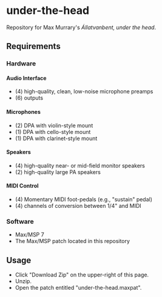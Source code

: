 # under-the-head
Repository for Max Murrary's *Állatvanbent, under the head*.

## Requirements

### Hardware

#### Audio Interface
- (4) high-quality, clean, low-noise microphone preamps
- (6) outputs

#### Microphones
- (2) DPA with violin-style mount
- (1) DPA with cello-style mount
- (1) DPA with clarinet-style mount

#### Speakers 

- (4) high-quality near- or mid-field monitor speakers
- (2) high-quality large PA speakers

#### MIDI Control

- (4) Momentary MIDI foot-pedals (e.g., "sustain" pedal)
- (4) channels of conversion between 1/4" and MIDI

### Software

- Max/MSP 7
- The Max/MSP patch located in this repository

## Usage

- Click "Download Zip" on the upper-right of this page. 
- Unzip.
- Open the patch entitled "under-the-head.maxpat".
